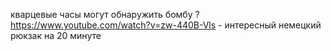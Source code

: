 кварцевые часы могут обнаружить бомбу ? 
https://www.youtube.com/watch?v=zw-440B-Vls - интересный немецкий рюкзак на 20 минуте 
